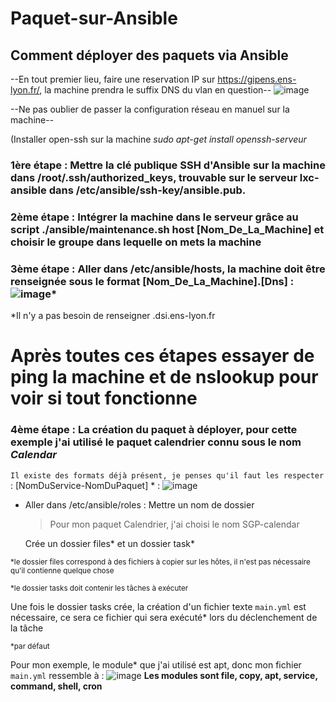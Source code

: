 # Paquet-sur-Ansible
## Comment déployer des paquets via Ansible 

--En tout premier lieu, faire une reservation IP sur https://gipens.ens-lyon.fr/, la machine prendra le suffix DNS du vlan en question--
![image](https://github.com/BilobiloIT/Paquet-sur-Ansible/assets/118860544/67c39c3a-0f19-4e2d-a7f0-4e36aefcc786)



--Ne pas oublier de passer la configuration réseau en manuel sur la machine--


(Installer open-ssh sur la machine *sudo apt-get install openssh-serveur*


### 1ère étape : Mettre la clé publique SSH d'Ansible sur la machine dans /root/.ssh/authorized_keys, trouvable sur le serveur lxc-ansible dans /etc/ansible/ssh-key/ansible.pub.


### 2ème étape : Intégrer la machine dans le serveur grâce au script ./ansible/maintenance.sh host [Nom_De_La_Machine] et choisir le groupe dans lequelle on mets la machine


### 3ème étape : Aller dans /etc/ansible/hosts, la machine doit être renseignée sous le format [Nom_De_La_Machine].[Dns] :  ![image](https://github.com/BilobiloIT/Paquet-sur-Ansible/assets/118860544/0ac3bf7b-a9f9-42ba-908a-cf37209f5007)*

*Il n'y a pas besoin de renseigner .dsi.ens-lyon.fr

# Après toutes ces étapes essayer de ping la machine et de nslookup pour voir si tout fonctionne

### 4ème étape : La création du paquet à déployer, pour cette exemple j'ai utilisé le paquet calendrier connu sous le nom ***Calendar***
`Il existe des formats déjà présent, je penses qu'il faut les respecter` : [NomDuService-NomDuPaquet] * : ![image](https://github.com/BilobiloIT/Paquet-sur-Ansible/assets/118860544/b21abd62-5330-4e7d-b6c3-4a3c32520ee3)

 - Aller dans /etc/ansible/roles : Mettre un nom de dossier

    > Pour mon paquet Calendrier, j'ai choisi le nom SGP-calendar
    
    Crée un dossier files* et un dossier task*

   
<sup>*le dossier files correspond à des fichiers à copier sur les hôtes, il n'est pas nécessaire qu'il contienne quelque chose</sup>

<sup>*le dossier tasks doit contenir les tâches à exécuter </sup>

Une fois le dossier tasks crée, la création d'un fichier texte `main.yml` est nécessaire, ce sera ce fichier qui sera exécuté* lors du déclenchement de la tâche

<sub>*par défaut </sub>

Pour mon exemple, le module* que j'ai utilisé est apt, donc mon fichier `main.yml` ressemble à :  ![image](https://github.com/BilobiloIT/Paquet-sur-Ansible/assets/118860544/a3210d3a-daf4-4824-b1b8-f22ee2fff10e)
**Les modules sont file, copy, apt, service, command, shell, cron**





